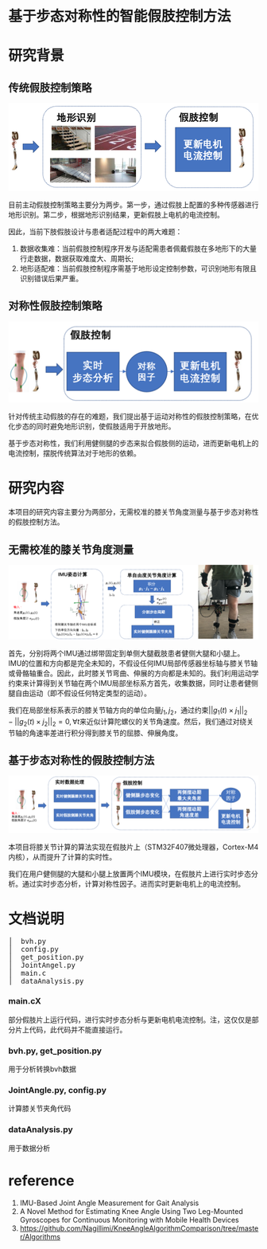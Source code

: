 # 基于步态对称性的智能假肢控制方法

# 研究背景

## 传统假肢控制策略 

![](./image/1.png)

目前主动假肢控制策略主要分为两步。第一步，通过假肢上配置的多种传感器进行地形识别。第二步，根据地形识别结果，更新假肢上电机的电流控制。

因此，当前下肢假肢设计与患者适配过程中的两大难题：

1. 数据收集难：当前假肢控制程序开发与适配需患者佩戴假肢在多地形下的大量行走数据，数据获取难度大、周期长; 
2. 地形适配难：当前假肢控制程序需基于地形设定控制参数，可识别地形有限且识别错误后果严重。

## 对称性假肢控制策略

![](./image/2.png)

针对传统主动假肢的存在的难题，我们提出基于运动对称性的假肢控制策略，在优化步态的同时避免地形识别，使假肢适用于开放地形。

基于步态对称性，我们利用健侧腿的步态来拟合假肢侧的运动，进而更新电机上的电流控制，摆脱传统算法对于地形的依赖。

# 研究内容

本项目的研究内容主要分为两部分，无需校准的膝关节角度测量与基于步态对称性的假肢控制方法。

## 无需校准的膝关节角度测量

![](./image/3.png)

首先，分别将两个IMU通过绑带固定到单侧大腿截肢患者健侧大腿和小腿上。 IMU的位置和方向都是完全未知的，不假设任何IMU局部传感器坐标轴与膝关节轴或骨骼轴重合。因此，此时膝关节弯曲、伸展的方向都是未知的。我们利用运动学约束来计算得到关节轴在两个IMU局部坐标系方首先，收集数据，同时让患者健侧腿自由运动（即不假设任何特定类型的运动）。

我们在局部坐标系表示的膝关节轴方向的单位向量$j_1,j_2$，通过约束$||g_1(t)\times j_1||_2-||g_2(t)\times j_2||_2=0,\forall t$来近似计算陀螺仪的关节角速度。然后，我们通过对绕关节轴的角速率差进行积分得到膝关节的屈膝、伸展角度。

## 基于步态对称性的假肢控制方法

![](./image/4.png)

本项目将膝关节计算的算法实现在假肢片上（STM32F407微处理器，Cortex-M4内核），从而提升了计算的实时性。

我们在用户健侧腿的大腿和小腿上放置两个IMU模块，在假肢片上进行实时步态分析。通过实时步态分析，计算对称性因子。进而实时更新电机上的电流控制。

# 文档说明

<pre>
│  bvh.py
│  config.py
│  get_position.py
│  JointAngel.py
│  main.c
│  dataAnalysis.py
</pre>

### main.cX

部分假肢片上运行代码，进行实时步态分析与更新电机电流控制。注，这仅仅是部分片上代码，此代码并不能直接运行。

### bvh.py, get_position.py

用于分析转换bvh数据

### JointAngle.py, config.py

计算膝关节夹角代码



### dataAnalysis.py

用于数据分析

# reference
1. IMU-Based Joint Angle Measurement for Gait Analysis
2. A Novel Method for Estimating Knee Angle Using Two Leg-Mounted Gyroscopes for Continuous Monitoring with Mobile Health Devices
3. https://github.com/Nagillimi/KneeAngleAlgorithmComparison/tree/master/Algorithms
